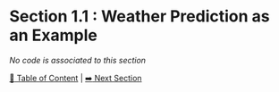 # Section 1.1 : Weather Prediction as an Example

_No code is associated to this section_

[:book: Table of Content](../../README.md) | [:arrow_right: Next Section](../sec1.2/README.md)